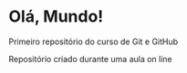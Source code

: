 # Olá, Mundo!
 Primeiro repositório do curso de Git e GitHub

 Repositório criado durante uma aula on line
